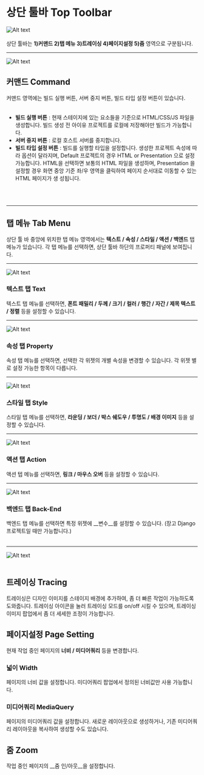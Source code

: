# 상단 툴바 Top Toolbar
![Alt text](/img/iu_manual_top_toolbar.png)<br /><br />
상단 툴바는 __1)커맨드 2)탭 메뉴 3)트레이싱 4)페이지설정 5)줌__ 영역으로 구분됩니다.<br />

*****
![Alt text](/img/iu_manual_top_toolbar_command.png)<br />
## 커맨드 Command
커맨드 영역에는 빌드 실행 버튼, 서버 중지 버튼, 빌드 타입 설정 버튼이 있습니다.<br /><br />

* __빌드 실행 버튼__ : 현재 스테이지에 있는 요소들을 기준으로 HTML/CSS/JS 파일을 생성합니다. 빌드 생성 전 아이유 프로젝트를 로컬에 저장해야만 빌드가 가능합니다.<br />
* __서버 중지 버튼__ : 로컬 호스트 서버를 중지합니다.
* __빌드 타입 설정 버튼__ : 빌드를 실행할 타입을 설정합니다. 생성한 프로젝트 속성에 따라 옵션이 달라지며, Default 프로젝트의 경우 HTML or Presentation 으로 설정 가능합니다. HTML을 선택하면 보통의 HTML 파일을 생성하며, Presentation 을 설정할 경우 화면 중앙 기준 좌/우 영역을 클릭하여 페이지 순서대로 이동할 수 있는 HTML 페이지가 생
성됩니다.<br />


<br /><br />

*****
## 탭 메뉴 Tab Menu
상단 툴 바 중앙에 위치한 탭 메뉴 영역에서는 __텍스트 / 속성 / 스타일 / 액션 / 백엔드__ 탭 메뉴가 있습니다. 각 탭 메뉴를 선택하면, 상단 툴바 하단의 프로퍼티 패널에 보여집니다. <br />

*****
![Alt text](/img/iu_manual_top_toolbar_tab01_text.png)<br />
### 텍스트 탭 Text
텍스트 탭 메뉴를 선택하면, __폰트 패밀리 / 두께 / 크기 / 컬러 / 행간 / 자간 / 제목 텍스트 / 정렬__ 등을 설정할 수 있습니다.

*****
![Alt text](/img/iu_manual_top_toolbar_tab02_prop.png)<br />
### 속성 탭 Property
속성 탭 메뉴를 선택하면, 선택한 각 위젯의 개별 속성을 변경할 수 있습니다. 각 위젯 별로 설정 가능한 항목이 다릅니다.

*****
![Alt text](/img/iu_manual_top_toolbar_tab03_style.png)<br />
### 스타일 탭 Style
스타일 탭 메뉴를 선택하면, __라운딩 / 보더 / 박스 쉐도우 / 투명도 / 배경 이미지__ 등을 설정할 수 있습니다.

*****
![Alt text](/img/iu_manual_top_toolbar_tab04_action.png)<br />
### 액션 탭 Action
액션 텝 메뉴를 선택하면, __링크 / 마우스 오버__ 등을 설정할 수 있습니다.

*****
![Alt text](/img/iu_manual_top_toolbar_tab05_backend.png)<br />
### 백엔드 탭 Back-End
백엔드 탭 메뉴를 선택하면 특정 위젯에 __변수__를 설정할 수 있습니다. (장고 Django 프로젝트일 때만 가능합니다.)
<br /><br />

*****
![Alt text](/img/iu_manual_top_toolbar_TQZ.png)<br /><br />
## 트레이싱 Tracing
트레이싱은 디자인 이미지를 스테이지 배경에 추가하여, 좀 더 빠른 작업이 가능하도록 도와줍니다. 트레이싱 아이콘을 눌러 트레이싱 모드를 on/off 시킬 수 있으며, 트레이싱 이미지 팝업에서 좀 더 세세한 조정이 가능합니다.
<br />
## 페이지설정 Page Setting
현재 작업 중인 페이지의 __너비 / 미디어쿼리__ 등을 변경합니다. <br />

### 넓이 Width
페이지의 너비 값을 설정합니다. 미디어쿼리 팝업에서 정의된 너비값만 사용 가능합니다.
### 미디어쿼리 MediaQuery
페이지의 미디어쿼리 값을 설정합니다. 새로운 레이아웃으로 생성하거나, 기존 미디어쿼리 레이아웃을 복사하여 생성할 수도 있습니다.
<br />
## 줌 Zoom
작업 중인 페이지의 __줌 인/아웃__을 설정합니다.
